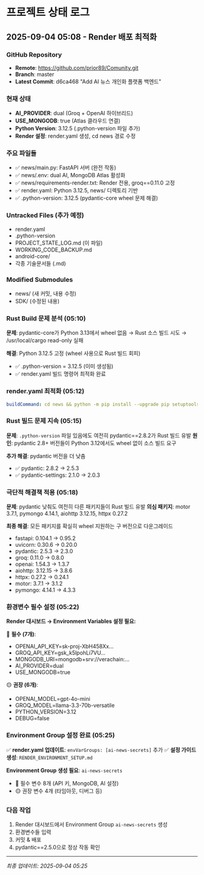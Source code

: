 # 프로젝트 상태 로그

## 2025-09-04 05:08 - Render 배포 최적화

### GitHub Repository
- **Remote**: https://github.com/prior89/Comunity.git
- **Branch**: master
- **Latest Commit**: d6ca468 "Add AI 뉴스 개인화 플랫폼 백엔드"

### 현재 상태
- **AI_PROVIDER**: dual (Groq + OpenAI 하이브리드)
- **USE_MONGODB**: true (Atlas 클라우드 연결)
- **Python Version**: 3.12.5 (.python-version 파일 추가)
- **Render 설정**: render.yaml 생성, cd news 경로 수정

### 주요 파일들
- ✅ news/main.py: FastAPI 서버 (완전 작동)
- ✅ news/.env: dual AI, MongoDB Atlas 활성화
- ✅ news/requirements-render.txt: Render 전용, groq==0.11.0 고정
- ✅ render.yaml: Python 3.12.5, news/ 디렉토리 기반
- ✅ .python-version: 3.12.5 (pydantic-core wheel 문제 해결)

### Untracked Files (추가 예정)
- render.yaml
- .python-version
- PROJECT_STATE_LOG.md (이 파일)
- WORKING_CODE_BACKUP.md
- android-core/
- 각종 기술문서들 (.md)

### Modified Submodules
- news/ (새 커밋, 내용 수정)
- SDK/ (수정된 내용)

### Rust Build 문제 분석 (05:10)
**문제**: pydantic-core가 Python 3.13에서 wheel 없음 → Rust 소스 빌드 시도 → /usr/local/cargo read-only 실패

**해결**: Python 3.12.5 고정 (wheel 사용으로 Rust 빌드 회피)
- ✅ .python-version = 3.12.5 (이미 생성됨)  
- ✅ render.yaml 빌드 명령어 최적화 완료

### render.yaml 최적화 (05:12)
```yaml
buildCommand: cd news && python -m pip install --upgrade pip setuptools wheel && python -m pip install -r requirements-render.txt
```

### Rust 빌드 문제 지속 (05:15)
**문제**: `.python-version` 파일 있음에도 여전히 pydantic==2.8.2가 Rust 빌드 유발
**원인**: pydantic 2.8+ 버전들이 Python 3.12에서도 wheel 없이 소스 빌드 요구

**추가 해결**: pydantic 버전을 더 낮춤
- ✅ pydantic: 2.8.2 → 2.5.3  
- ✅ pydantic-settings: 2.1.0 → 2.0.3

### 극단적 해결책 적용 (05:18)
**문제**: pydantic 낮춰도 여전히 다른 패키지들이 Rust 빌드 유발
**의심 패키지**: motor 3.7.1, pymongo 4.14.1, aiohttp 3.12.15, httpx 0.27.2

**최종 해결**: 모든 패키지를 확실히 wheel 지원하는 구 버전으로 다운그레이드
- fastapi: 0.104.1 → 0.95.2
- uvicorn: 0.30.6 → 0.20.0  
- pydantic: 2.5.3 → 2.3.0
- groq: 0.11.0 → 0.8.0
- openai: 1.54.3 → 1.3.7
- aiohttp: 3.12.15 → 3.8.6
- httpx: 0.27.2 → 0.24.1
- motor: 3.7.1 → 3.1.2
- pymongo: 4.14.1 → 4.3.3

### 환경변수 필수 설정 (05:22)
**Render 대시보드 → Environment Variables 설정 필요:**

🔴 **필수 (7개)**:
- OPENAI_API_KEY=sk-proj-XbH458Xx...
- GROQ_API_KEY=gsk_k5lpohLi7VU...
- MONGODB_URI=mongodb+srv://verachain:...
- AI_PROVIDER=dual
- USE_MONGODB=true

🟡 **권장 (6개)**:
- OPENAI_MODEL=gpt-4o-mini
- GROQ_MODEL=llama-3.3-70b-versatile
- PYTHON_VERSION=3.12
- DEBUG=false

### Environment Group 설정 완료 (05:25)
✅ **render.yaml 업데이트**: `envVarGroups: [ai-news-secrets]` 추가
✅ **설정 가이드 생성**: `RENDER_ENVIRONMENT_SETUP.md`

**Environment Group 생성 필요**: `ai-news-secrets`
- 🔴 필수 변수 8개 (API 키, MongoDB, AI 설정)
- 🟡 권장 변수 4개 (타임아웃, 디버그 등)

### 다음 작업
1. Render 대시보드에서 Environment Group `ai-news-secrets` 생성
2. 환경변수들 입력
3. 커밋 & 배포
4. pydantic==2.5.0으로 정상 작동 확인

---
*최종 업데이트: 2025-09-04 05:25*